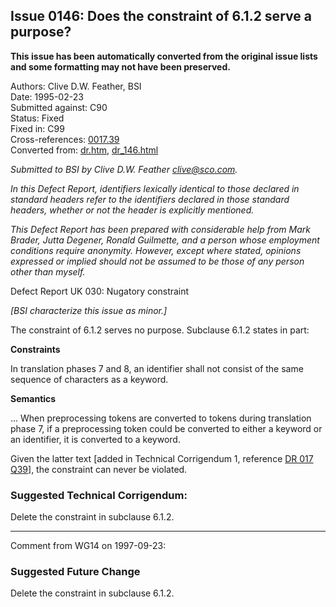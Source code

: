 ## Issue 0146: Does the constraint of 6.1.2 serve a purpose?

**This issue has been automatically converted from the original issue lists and some formatting may not have been preserved.**

Authors: Clive D.W. Feather, BSI  
Date: 1995-02-23  
Submitted against: C90  
Status: Fixed  
Fixed in: C99  
Cross-references: [0017.39](../c90/issue0017.39.md)  
Converted from: [dr.htm](https://www.open-std.org/jtc1/sc22/wg14/www/docs/dr.htm), [dr_146.html](https://www.open-std.org/jtc1/sc22/wg14/www/docs/dr_146.html)

*Submitted to BSI by Clive D.W. Feather clive@sco.com.*

*In this Defect Report, identifiers lexically identical to those declared in
standard headers refer to the identifiers declared in those standard headers,
whether or not the header is explicitly mentioned.*

*This Defect Report has been prepared with considerable help from Mark Brader,
Jutta Degener, Ronald Guilmette, and a person whose employment conditions
require anonymity. However, except where stated, opinions expressed or implied
should not be assumed to be those of any person other than myself.*

Defect Report UK 030: Nugatory constraint

*\[BSI characterize this issue as minor.\]*

The constraint of 6.1.2 serves no purpose. Subclause 6.1.2 states in part:

**Constraints**

In translation phases 7 and 8, an identifier shall not consist of the same
sequence of characters as a keyword.

**Semantics**

... When preprocessing tokens are converted to tokens during translation phase
7, if a preprocessing token could be converted to either a keyword or an
identifier, it is converted to a keyword.

Given the latter text \[added in Technical Corrigendum 1, reference [DR 017
Q39](../c90/issue0017.39.md)\], the constraint can never be violated.

### Suggested Technical Corrigendum:

Delete the constraint in subclause 6.1.2.

---

Comment from WG14 on 1997-09-23:

### Suggested Future Change

Delete the constraint in subclause 6.1.2.
